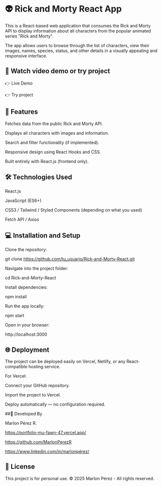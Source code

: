 # 👽 Rick and Morty React App

This is a React-based web application that consumes the Rick and Morty API
 to display information about all characters from the popular animated series "Rick and Morty".

The app allows users to browse through the list of characters, view their images, names, species, status, and other details in a visually appealing and responsive interface.

## 📼 Watch  video demo or try project 

👉 Live Demo 

👉 Try project 


## 🚀 Features

Fetches data from the public Rick and Morty API.

Displays all characters with images and information.

Search and filter functionality (if implemented).

Responsive design using React Hooks and CSS.

Built entirely with React.js (frontend only).

## 🛠️ Technologies Used

React.js

JavaScript (ES6+)

CSS3 / Tailwind / Styled Components (depending on what you used)

Fetch API / Axios

## 💻 Installation and Setup

Clone the repository:

git clone https://github.com/tu_usuario/Rick-and-Morty-React.git


Navigate into the project folder:

cd Rick-and-Morty-React


Install dependencies:

npm install


Run the app locally:

npm start


Open in your browser:

http://localhost:3000

## 🌐 Deployment

The project can be deployed easily on Vercel, Netlify, or any React-compatible hosting service.

For Vercel:

Connect your GitHub repository.

Import the project to Vercel.

Deploy automatically — no configuration required.


##👥 Developed By

Marlon Pérez R.

https://portfolio-mu-fawn-47.vercel.app/

https://github.com/MarlonPerezR

https://www.linkedin.com/in/marlonpérez/


## 📄 License

This project is for personal use. © 2025 Marlon Pérez - All rights reserved.
